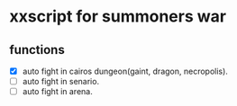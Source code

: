 # xxscript for summoners war

## functions

- [x] auto fight in cairos dungeon(gaint, dragon, necropolis).
- [ ] auto fight in senario.
- [ ] auto fight in arena.